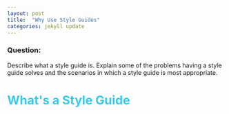 ```yaml
---
layout: post
title:  "Why Use Style Guides"
categories: jekyll update
---
```


### Question:
Describe what a style guide is. Explain some of the problems having a style guide solves and the scenarios in which a style guide is most appropriate.


<h1 style="color:#3CCAE6">What's a Style Guide</h1>